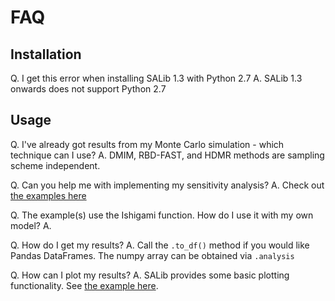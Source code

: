 # FAQ

## Installation

Q. I get this error when installing SALib 1.3 with Python 2.7
A. SALib 1.3 onwards does not support Python 2.7


## Usage

Q. I've already got results from my Monte Carlo simulation - which technique can I use?
A. DMIM, RBD-FAST, and HDMR methods are sampling scheme independent.

Q. Can you help me with implementing my sensitivity analysis?
A. Check out [the examples here](https://github.com/SALib/SALib/tree/master/examples)

Q. The example(s) use the Ishigami function. How do I use it with my own model?
A.

Q. How do I get my results?
A. Call the `.to_df()` method if you would like Pandas DataFrames.
   The numpy array can be obtained via `.analysis`

Q. How can I plot my results?
A. SALib provides some basic plotting functionality. See [the example here](https://github.com/SALib/SALib/tree/master/examples/plotting).



